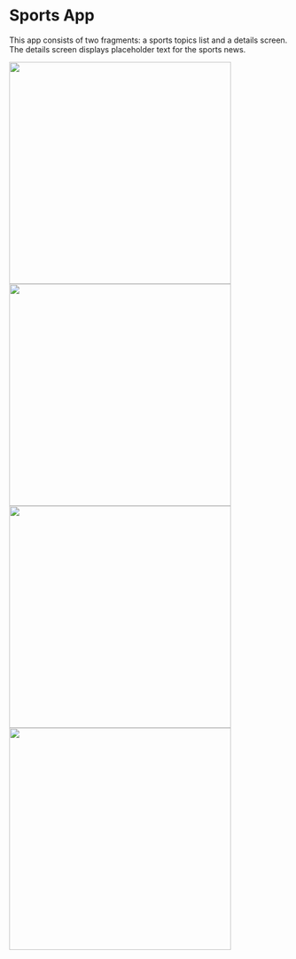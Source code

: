 Sports App
===================================

 This app consists of two fragments: a sports topics list and a details screen. The details screen displays placeholder
text for the sports news.

<p float="left">
<img src="https://user-images.githubusercontent.com/100610668/185909380-4ff03d7c-17f7-4f61-a9c1-08db42c58abb.jpeg" width =400/>
<img src="https://user-images.githubusercontent.com/100610668/185909440-4e92d61a-4e26-4431-97a7-acc61e5a1691.jpeg" width = 400/>
<img src="https://user-images.githubusercontent.com/100610668/185909531-da98ceba-d39e-4926-a979-33218db005cb.jpeg" width =400/>
<img src="https://user-images.githubusercontent.com/100610668/185909599-55b0416d-d030-4276-a0e0-36e80a5f2452.jpeg" width =400/>

</p>
